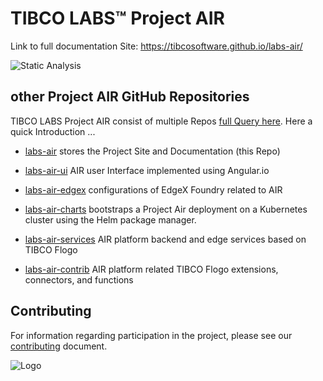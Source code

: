 # TIBCO LABS™ Project AIR

Link to full documentation Site: <https://tibcosoftware.github.io/labs-air/>

![Static Analysis](https://github.com/TIBCOSoftware/labs-air/workflows/Static%20Analysis/badge.svg)

## other Project AIR GitHub Repositories

TIBCO LABS Project AIR consist of multiple Repos [full Query here](https://github.com/orgs/TIBCOSoftware/repositories?language=&q=air&sort=&type=).
Here a quick Introduction ...

- [labs-air](https://github.com/TIBCOSoftware/labs-air)
  stores the Project Site and Documentation (this Repo)

- [labs-air-ui](https://github.com/TIBCOSoftware/labs-air-ui)
  AIR user Interface implemented using Angular.io

- [labs-air-edgex](https://github.com/TIBCOSoftware/labs-air-edgex)
  configurations of EdgeX Foundry related to AIR

- [labs-air-charts](https://github.com/TIBCOSoftware/labs-air-charts)
  bootstraps a Project Air deployment on a Kubernetes cluster using the Helm package manager.

- [labs-air-services](https://github.com/TIBCOSoftware/labs-air-services)
  AIR platform backend and edge services based on TIBCO Flogo

- [labs-air-contrib](https://github.com/TIBCOSoftware/labs-air-contrib)
  AIR platform related TIBCO Flogo extensions, connectors, and functions

## Contributing

For information regarding participation in the project, please see our [contributing](./CONTRIBUTING.md)
document.

![Logo](https://tibcosoftware.github.io/TIBCO-LABS/about/tibcolabs-brand.png "Labs Logo")
